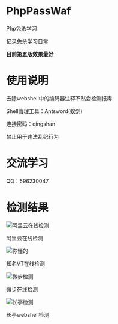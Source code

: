 # PhpPassWaf

Php免杀学习

记录免杀学习日常

 **目前第五版效果最好** 

# 使用说明

去除webshell中的编码器注释不然会检测报毒

Shell管理工具：Antsword(蚁剑)

连接密码：qingshan

禁止用于违法乱纪行为

# 交流学习

QQ：596230047

# 检测结果

![阿里云在线检测](images/ali.jpg)

阿里云在线检测

![你懂的](images/vt.jpg)

知名VT在线检测

![微步检测](images/wb.jpg)

微步在线检测

![长亭检测](images/ct.jpg)

长亭webshell检测

